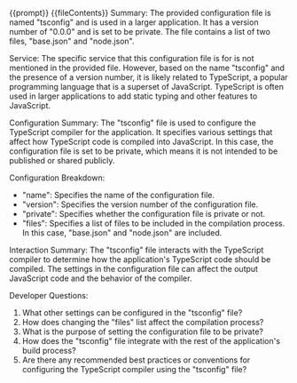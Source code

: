 {{prompt}}
{{fileContents}}
Summary:
The provided configuration file is named "tsconfig" and is used in a larger application. It has a version number of "0.0.0" and is set to be private. The file contains a list of two files, "base.json" and "node.json".

Service:
The specific service that this configuration file is for is not mentioned in the provided file. However, based on the name "tsconfig" and the presence of a version number, it is likely related to TypeScript, a popular programming language that is a superset of JavaScript. TypeScript is often used in larger applications to add static typing and other features to JavaScript.

Configuration Summary:
The "tsconfig" file is used to configure the TypeScript compiler for the application. It specifies various settings that affect how TypeScript code is compiled into JavaScript. In this case, the configuration file is set to be private, which means it is not intended to be published or shared publicly.

Configuration Breakdown:
- "name": Specifies the name of the configuration file.
- "version": Specifies the version number of the configuration file.
- "private": Specifies whether the configuration file is private or not.
- "files": Specifies a list of files to be included in the compilation process. In this case, "base.json" and "node.json" are included.

Interaction Summary:
The "tsconfig" file interacts with the TypeScript compiler to determine how the application's TypeScript code should be compiled. The settings in the configuration file can affect the output JavaScript code and the behavior of the compiler.

Developer Questions:
1. What other settings can be configured in the "tsconfig" file?
2. How does changing the "files" list affect the compilation process?
3. What is the purpose of setting the configuration file to be private?
4. How does the "tsconfig" file integrate with the rest of the application's build process?
5. Are there any recommended best practices or conventions for configuring the TypeScript compiler using the "tsconfig" file?